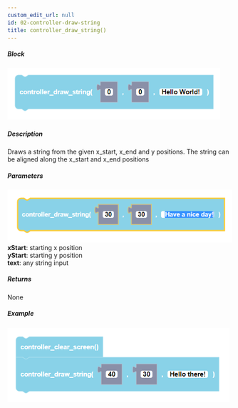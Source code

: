 ```yaml
---
custom_edit_url: null
id: 02-controller-draw-string
title: controller_draw_string()
---
```


##### Block

![controller draw string block image](controller_draw_string.PNG)<br />

##### Description

Draws a string from the given x_start, x_end and y positions. The string can be aligned along the x_start and x_end positions

##### Parameters
![controller draw string block image](controller_draw_string_params.PNG) <br />
**xStart**: starting x position <br />
**yStart**: starting y position <br />
**text**: any string input

##### Returns

None

##### Example

![controller draw string example](controller_draw_string_example.PNG)